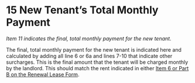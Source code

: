 # 15 New Tenant’s Total Monthly Payment
_Item 11 indicates the final, total monthly payment for the new tenant._

The final, total monthly payment for the new tenant is indicated here and calculated by adding all line 6 or 6a and lines 7-10 that indicate other surcharges. This is the final amount that the tenant will be charged monthly by the landlord. This should match the rent indicated in either [Item 6 or Part B on the Renewal Lease Form](http://www.nyshcr.org/Forms/Rent/rtp8.pdf).

